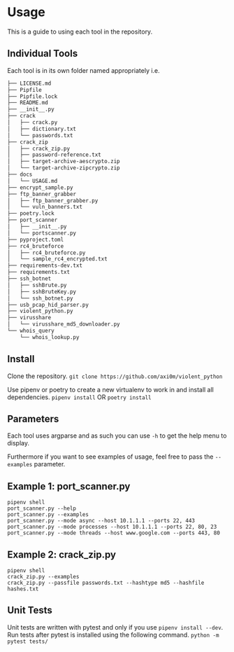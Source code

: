 # Usage

This is a guide to using each tool in the repository.

## Individual Tools

Each tool is in its own folder named appropriately i.e.

```txt
├── LICENSE.md
├── Pipfile
├── Pipfile.lock
├── README.md
├── __init__.py
├── crack
│   ├── crack.py
│   ├── dictionary.txt
│   └── passwords.txt
├── crack_zip
│   ├── crack_zip.py
│   ├── password-reference.txt
│   ├── target-archive-aescrypto.zip
│   └── target-archive-zipcrypto.zip
├── docs
│   └── USAGE.md
├── encrypt_sample.py
├── ftp_banner_grabber
│   ├── ftp_banner_grabber.py
│   └── vuln_banners.txt
├── poetry.lock
├── port_scanner
│   ├── __init__.py
│   └── portscanner.py
├── pyproject.toml
├── rc4_bruteforce
│   ├── rc4_bruteforce.py
│   └── sample_rc4_encrypted.txt
├── requirements-dev.txt
├── requirements.txt
├── ssh_botnet
│   ├── sshBrute.py
│   ├── sshBruteKey.py
│   └── ssh_botnet.py
├── usb_pcap_hid_parser.py
├── violent_python.py
├── virusshare
│   └── virusshare_md5_downloader.py
└── whois_query
    └── whois_lookup.py
```

## Install

Clone the repository.
`git clone https://github.com/axi0m/violent_python`

Use pipenv or poetry to create a new virtualenv to work in and install all dependencies.
`pipenv install`
OR
`poetry install`

## Parameters

Each tool uses argparse and as such you can use `-h` to get the help menu to display.

Furthermore if you want to see examples of usage, feel free to pass the `--examples` parameter.

## Example 1: port_scanner.py

```shell
pipenv shell
port_scanner.py --help
port_scanner.py --examples
port_scanner.py --mode async --host 10.1.1.1 --ports 22, 443
port_scanner.py --mode processes --host 10.1.1.1 --ports 22, 80, 23
port_scanner.py --mode threads --host www.google.com --ports 443, 80
```

## Example 2: crack_zip.py

```shell
pipenv shell
crack_zip.py --examples
crack_zip.py --passfile passwords.txt --hashtype md5 --hashfile hashes.txt
```

## Unit Tests

Unit tests are written with pytest and only if you use `pipenv install --dev`.
Run tests after pytest is installed using the following command.
`python -m pytest tests/`
